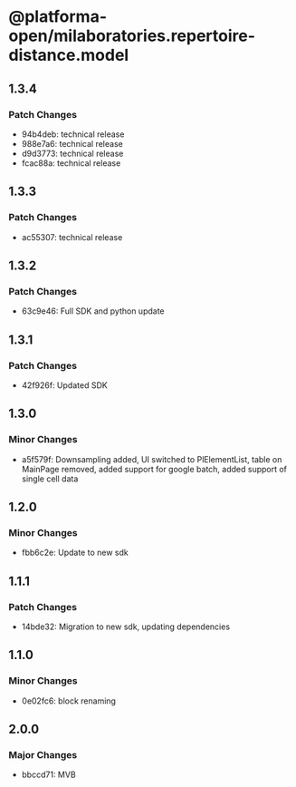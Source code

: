 # @platforma-open/milaboratories.repertoire-distance.model

## 1.3.4

### Patch Changes

- 94b4deb: technical release
- 988e7a6: technical release
- d9d3773: technical release
- fcac88a: technical release

## 1.3.3

### Patch Changes

- ac55307: technical release

## 1.3.2

### Patch Changes

- 63c9e46: Full SDK and python update

## 1.3.1

### Patch Changes

- 42f926f: Updated SDK

## 1.3.0

### Minor Changes

- a5f579f: Downsampling added, UI switched to PlElementList, table on MainPage removed, added support for google batch, added support of single cell data

## 1.2.0

### Minor Changes

- fbb6c2e: Update to new sdk

## 1.1.1

### Patch Changes

- 14bde32: Migration to new sdk, updating dependencies

## 1.1.0

### Minor Changes

- 0e02fc6: block renaming

## 2.0.0

### Major Changes

- bbccd71: MVB
